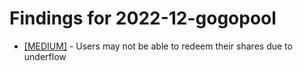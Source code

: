 # Findings for 2022-12-gogopool 

- [[MEDIUM]]([MEDIUM]-1514768272/README.md) - Users may not be able to redeem their shares due to underflow
